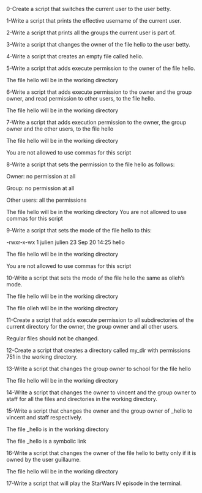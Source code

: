 0-Create a script that switches the current user to the user betty.

1-Write a script that prints the effective username of the current user.

2-Write a script that prints all the groups the current user is part of.

3-Write a script that changes the owner of the file hello to the user betty.

4-Write a script that creates an empty file called hello.

5-Write a script that adds execute permission to the owner of the file hello.

The file hello will be in the working directory

6-Write a script that adds execute permission to the owner and the group owner, and read permission to other users, to the file hello.

The file hello will be in the working directory

7-Write a script that adds execution permission to the owner, the group owner and the other users, to the file hello

The file hello will be in the working directory

You are not allowed to use commas for this script

8-Write a script that sets the permission to the file hello as follows:

Owner: no permission at all

Group: no permission at all

Other users: all the permissions

The file hello will be in the working directory You are not allowed to use commas for this script

9-Write a script that sets the mode of the file hello to this:

-rwxr-x-wx 1 julien julien 23 Sep 20 14:25 hello

The file hello will be in the working directory

You are not allowed to use commas for this script

10-Write a script that sets the mode of the file hello the same as olleh’s mode.

The file hello will be in the working directory

The file olleh will be in the working directory

11-Create a script that adds execute permission to all subdirectories of the current directory for the owner, the group owner and all other users.

Regular files should not be changed.

12-Create a script that creates a directory called my_dir with permissions 751 in the working directory.

13-Write a script that changes the group owner to school for the file hello

The file hello will be in the working directory

14-Write a script that changes the owner to vincent and the group owner to staff for all the files and directories in the working directory.

15-Write a script that changes the owner and the group owner of _hello to vincent and staff respectively.

The file _hello is in the working directory

The file _hello is a symbolic link

16-Write a script that changes the owner of the file hello to betty only if it is owned by the user guillaume.

The file hello will be in the working directory

17-Write a script that will play the StarWars IV episode in the terminal.

